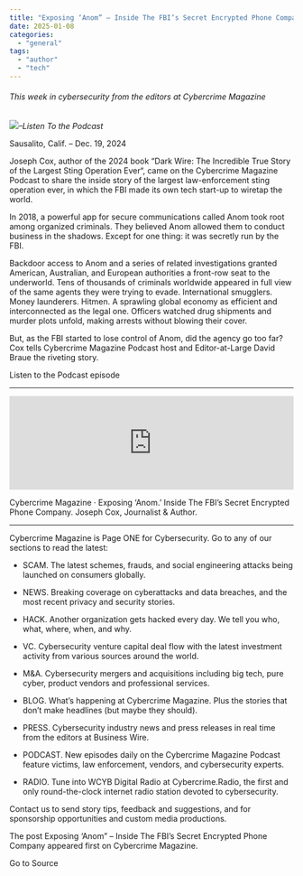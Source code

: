 ```yaml
---
title: "Exposing ‘Anom” – Inside The FBI’s Secret Encrypted Phone Company"
date: 2025-01-08
categories: 
  - "general"
tags: 
  - "author"
  - "tech"
---
```


###### _This week in cybersecurity from the editors at Cybercrime Magazine_

_![](http://cybersecurityventures.com/wp-content/uploads/2020/09/icon-rss.png)–Listen To the Podcast_

Sausalito, Calif. – Dec. 19, 2024

Joseph Cox, author of the 2024 book “Dark Wire: The Incredible True Story of the Largest Sting Operation Ever“, came on the Cybercrime Magazine Podcast to share the inside story of the largest law-enforcement sting operation ever, in which the FBI made its own tech start-up to wiretap the world.

In 2018, a powerful app for secure communications called Anom took root among organized criminals. They believed Anom allowed them to conduct business in the shadows. Except for one thing: it was secretly run by the FBI.

Backdoor access to Anom and a series of related investigations granted American, Australian, and European authorities a front-row seat to the underworld. Tens of thousands of criminals worldwide appeared in full view of the same agents they were trying to evade. International smugglers. Money launderers. Hitmen. A sprawling global economy as efficient and interconnected as the legal one. Officers watched drug shipments and murder plots unfold, making arrests without blowing their cover.

But, as the FBI started to lose control of Anom, did the agency go too far? Cox tells Cybercrime Magazine Podcast host and Editor-at-Large David Braue the riveting story.

Listen to the Podcast episode

* * *

<iframe src="https://w.soundcloud.com/player/?url=https%3A//api.soundcloud.com/tracks/1986750543&amp;color=%23ff5500&amp;auto_play=false&amp;hide_related=false&amp;show_comments=true&amp;show_user=true&amp;show_reposts=false&amp;show_teaser=true" width="100%" height="166" frameborder="no" scrolling="no"></iframe>

Cybercrime Magazine · Exposing ‘Anom.’ Inside The FBI’s Secret Encrypted Phone Company. Joseph Cox, Journalist & Author.

* * *

Cybercrime Magazine is Page ONE for Cybersecurity. Go to any of our sections to read the latest:

- SCAM. The latest schemes, frauds, and social engineering attacks being launched on consumers globally.

- NEWS. Breaking coverage on cyberattacks and data breaches, and the most recent privacy and security stories.

- HACK. Another organization gets hacked every day. We tell you who, what, where, when, and why.

- VC. Cybersecurity venture capital deal flow with the latest investment activity from various sources around the world.

- M&A. Cybersecurity mergers and acquisitions including big tech, pure cyber, product vendors and professional services.

- BLOG. What’s happening at Cybercrime Magazine. Plus the stories that don’t make headlines (but maybe they should).

- PRESS. Cybersecurity industry news and press releases in real time from the editors at Business Wire.

- PODCAST. New episodes daily on the Cybercrime Magazine Podcast feature victims, law enforcement, vendors, and cybersecurity experts.

- RADIO. Tune into WCYB Digital Radio at Cybercrime.Radio, the first and only round-the-clock internet radio station devoted to cybersecurity.

Contact us to send story tips, feedback and suggestions, and for sponsorship opportunities and custom media productions.

The post Exposing ‘Anom” – Inside The FBI’s Secret Encrypted Phone Company appeared first on Cybercrime Magazine.

Go to Source
